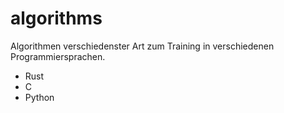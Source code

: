 algorithms
==========

Algorithmen verschiedenster Art zum Training in verschiedenen Programmiersprachen.

* Rust
* C
* Python
